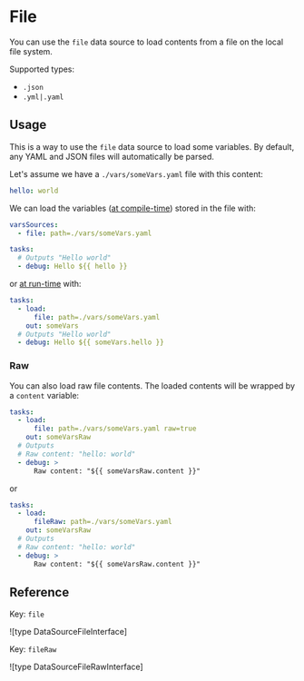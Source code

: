 # File

You can use the `file` data source to load contents from a file on the local file system.

Supported types:

- `.json`
- `.yml|.yaml`

## Usage

This is a way to use the `file` data source to load some variables. By default, any YAML and JSON files will automatically be parsed.

Let's assume we have a `./vars/someVars.yaml` file with this content:

```yaml
hello: world
```

We can load the variables ([at compile-time](../../kiwi-config/variables.md#compile-time-variables)) stored in the file with:

```yaml
varsSources:
  - file: path=./vars/someVars.yaml

tasks:
  # Outputs "Hello world"
  - debug: Hello ${{ hello }}
```

or [at run-time](../../kiwi-config/variables.md#run-time-variables) with:

```yaml
tasks:
  - load:
      file: path=./vars/someVars.yaml
    out: someVars
  # Outputs "Hello world"
  - debug: Hello ${{ someVars.hello }}
```

### Raw

You can also load raw file contents. The loaded contents will be wrapped by a `content` variable:

```yaml
tasks:
  - load:
      file: path=./vars/someVars.yaml raw=true
    out: someVarsRaw
  # Outputs
  # Raw content: "hello: world"
  - debug: >
      Raw content: "${{ someVarsRaw.content }}"
```

or

```yaml
tasks:
  - load:
      fileRaw: path=./vars/someVars.yaml
    out: someVarsRaw
  # Outputs
  # Raw content: "hello: world"
  - debug: >
      Raw content: "${{ someVarsRaw.content }}"
```

## Reference

Key: `file`

![type DataSourceFileInterface]

Key: `fileRaw`

![type DataSourceFileRawInterface]
